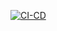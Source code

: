 [![CI-CD](https://github.com/Taras-Derewecki/GitHub-CI-CD/actions/workflows/CI-CD.yml/badge.svg)](https://github.com/Taras-Derewecki/GitHub-CI-CD/actions/workflows/CI-CD.yml)
